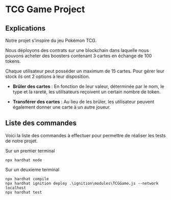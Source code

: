 # TCG Game Project

## Explications

Notre projet s'inspire du jeu Pokémon TCG. 

Nous déployons des contrats sur une blockchain dans laquelle nous pouvons acheter des boosters contenant 3 cartes en échange de 100 tokens. 

Chaque utilisateur peut posséder un maximum de 15 cartes. Pour gérer leur stock ils ont 2 options à leur disposition. 

- **Brûler des cartes** : En fonction de leur valeur, déterminée par le nom, le type et la rareté, les utilisateurs reçoivent un certain nombre de token. 

- **Transférer des cartes** : Au lieu de les brûler, les utilisateur peuvent également donner une carte à un autre joueur.


## Liste des commandes

Voici la liste des commandes à effectuer pour permettre de réaliser les tests de notre projet.

Sur un premier terminal
```shell
npx hardhat node
```

Sur un deuxieme terminal
```shell 
npx hardhat compile
npx hardhat ignition deploy .\ignition\modules\TCGGame.js --network localhost
npx hardhat test
```